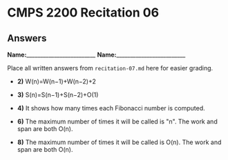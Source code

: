 # CMPS 2200 Recitation 06
## Answers

**Name:**_________________________
**Name:**_________________________


Place all written answers from `recitation-07.md` here for easier grading.



- **2)** W(n)=W(n−1)+W(n−2)+2

- **3)** S(n)=S(n−1)+S(n−2)+O(1)

- **4)** It shows how many times each Fibonacci number is computed.

- **6)** The maximum number of times it will be called is "n". The work and span are both O(n).

- **8)** The maximum number of times it will be called is O(n). The work and span are both O(n).
